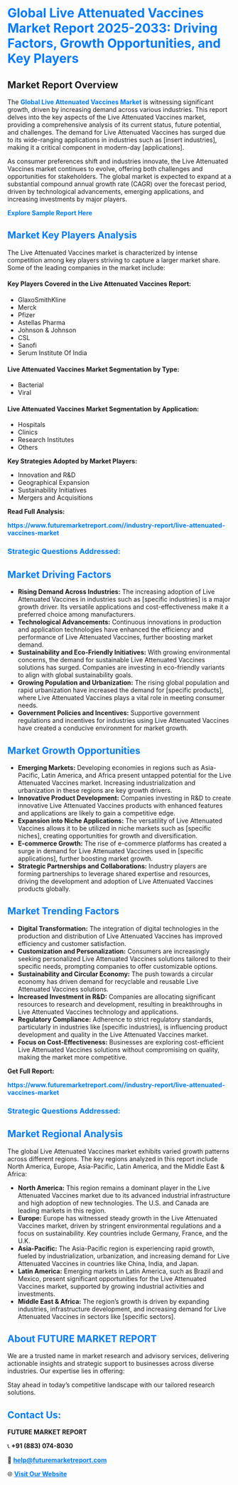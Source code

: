 <h1 style="color: #007BFF;">Global Live Attenuated Vaccines Market Report 2025-2033: Driving Factors, Growth Opportunities, and Key Players</h1>

<section id="overview">
<h2>Market Report Overview</h2>
<p>The <a href="https://www.futuremarketreport.com//industry-report/live-attenuated-vaccines-market" style="color: #007BFF; text-decoration: none;"><strong>Global Live Attenuated Vaccines Market</strong></a> is witnessing significant growth, driven by increasing demand across various industries. This report delves into the key aspects of the Live Attenuated Vaccines market, providing a comprehensive analysis of its current status, future potential, and challenges. The demand for Live Attenuated Vaccines has surged due to its wide-ranging applications in industries such as [insert industries], making it a critical component in modern-day [applications].</p>
<p>As consumer preferences shift and industries innovate, the Live Attenuated Vaccines market continues to evolve, offering both challenges and opportunities for stakeholders. The global market is expected to expand at a substantial compound annual growth rate (CAGR) over the forecast period, driven by technological advancements, emerging applications, and increasing investments by major players.</p>
</section>

<section id="overview">
<p><a href="https://www.futuremarketreport.com//request-sample/reportId=63606" style="color: #007BFF; text-decoration: none;"><strong>Explore Sample Report Here</strong></a></p>
</section>

<section id="key-players">
<h2 style="color: #007BFF;">Market Key Players Analysis</h2>
<p>The Live Attenuated Vaccines market is characterized by intense competition among key players striving to capture a larger market share. Some of the leading companies in the market include:</p>
<h4>Key Players Covered in the Live Attenuated Vaccines Report:</h4>
<ul><li>GlaxoSmithKline</li><li>Merck</li><li>Pfizer</li><li>Astellas Pharma</li><li>Johnson &amp; Johnson</li><li>CSL</li><li>Sanofi</li><li>Serum Institute Of India</li></ul>
<h4>Live Attenuated Vaccines Market Segmentation by Type:</h4>
<ul><li>Bacterial</li><li>Viral</li></ul>

<h4>Live Attenuated Vaccines Market Segmentation by Application:</h4>
<ul><li>Hospitals</li><li>Clinics</li><li>Research Institutes</li><li>Others</li></ul>
<p><strong>Key Strategies Adopted by Market Players:</strong></p>
<ul>
<li>Innovation and R&D</li>
<li>Geographical Expansion</li>
<li>Sustainability Initiatives</li>
<li>Mergers and Acquisitions</li>
</ul>
</section>

<section>
<p><strong>Read Full Analysis: </strong></p><a href="https://www.futuremarketreport.com//industry-report/live-attenuated-vaccines-market" style="color: #007BFF; text-decoration: none;"><strong>https://www.futuremarketreport.com//industry-report/live-attenuated-vaccines-market</strong></a>
<h3 style="color: #007BFF;">Strategic Questions Addressed:</h3>
</section>

<section id="driving-factors">
<h2 style="color: #007BFF;">Market Driving Factors</h2>
<ul>
<li><strong>Rising Demand Across Industries:</strong> The increasing adoption of Live Attenuated Vaccines in industries such as [specific industries] is a major growth driver. Its versatile applications and cost-effectiveness make it a preferred choice among manufacturers.</li>
<li><strong>Technological Advancements:</strong> Continuous innovations in production and application technologies have enhanced the efficiency and performance of Live Attenuated Vaccines, further boosting market demand.</li>
<li><strong>Sustainability and Eco-Friendly Initiatives:</strong> With growing environmental concerns, the demand for sustainable Live Attenuated Vaccines solutions has surged. Companies are investing in eco-friendly variants to align with global sustainability goals.</li>
<li><strong>Growing Population and Urbanization:</strong> The rising global population and rapid urbanization have increased the demand for [specific products], where Live Attenuated Vaccines plays a vital role in meeting consumer needs.</li>
<li><strong>Government Policies and Incentives:</strong> Supportive government regulations and incentives for industries using Live Attenuated Vaccines have created a conducive environment for market growth.</li>
</ul>
</section>

<section id="growth-opportunities">
<h2 style="color: #007BFF;">Market Growth Opportunities</h2>
<ul>
<li><strong>Emerging Markets:</strong> Developing economies in regions such as Asia-Pacific, Latin America, and Africa present untapped potential for the Live Attenuated Vaccines market. Increasing industrialization and urbanization in these regions are key growth drivers.</li>
<li><strong>Innovative Product Development:</strong> Companies investing in R&D to create innovative Live Attenuated Vaccines products with enhanced features and applications are likely to gain a competitive edge.</li>
<li><strong>Expansion into Niche Applications:</strong> The versatility of Live Attenuated Vaccines allows it to be utilized in niche markets such as [specific niches], creating opportunities for growth and diversification.</li>
<li><strong>E-commerce Growth:</strong> The rise of e-commerce platforms has created a surge in demand for Live Attenuated Vaccines used in [specific applications], further boosting market growth.</li>
<li><strong>Strategic Partnerships and Collaborations:</strong> Industry players are forming partnerships to leverage shared expertise and resources, driving the development and adoption of Live Attenuated Vaccines products globally.</li>
</ul>
</section>

<section id="trending-factors">
<h2 style="color: #007BFF;">Market Trending Factors</h2>
<ul>
<li><strong>Digital Transformation:</strong> The integration of digital technologies in the production and distribution of Live Attenuated Vaccines has improved efficiency and customer satisfaction.</li>
<li><strong>Customization and Personalization:</strong> Consumers are increasingly seeking personalized Live Attenuated Vaccines solutions tailored to their specific needs, prompting companies to offer customizable options.</li>
<li><strong>Sustainability and Circular Economy:</strong> The push towards a circular economy has driven demand for recyclable and reusable Live Attenuated Vaccines solutions.</li>
<li><strong>Increased Investment in R&D:</strong> Companies are allocating significant resources to research and development, resulting in breakthroughs in Live Attenuated Vaccines technology and applications.</li>
<li><strong>Regulatory Compliance:</strong> Adherence to strict regulatory standards, particularly in industries like [specific industries], is influencing product development and quality in the Live Attenuated Vaccines market.</li>
<li><strong>Focus on Cost-Effectiveness:</strong> Businesses are exploring cost-efficient Live Attenuated Vaccines solutions without compromising on quality, making the market more competitive.</li>
</ul>
</section>

<section>
<p><strong>Get Full Report: </strong></p><a href="https://www.futuremarketreport.com//industry-report/live-attenuated-vaccines-market" style="color: #007BFF; text-decoration: none;"><strong>https://www.futuremarketreport.com//industry-report/live-attenuated-vaccines-market</strong></a>
<h3 style="color: #007BFF;">Strategic Questions Addressed:</h3>
</section>


<section id="regional-analysis">
<h2 style="color: #007BFF;">Market Regional Analysis</h2>
<p>The global Live Attenuated Vaccines market exhibits varied growth patterns across different regions. The key regions analyzed in this report include North America, Europe, Asia-Pacific, Latin America, and the Middle East & Africa:</p>
<ul>
<li><strong>North America:</strong> This region remains a dominant player in the Live Attenuated Vaccines market due to its advanced industrial infrastructure and high adoption of new technologies. The U.S. and Canada are leading markets in this region.</li>
<li><strong>Europe:</strong> Europe has witnessed steady growth in the Live Attenuated Vaccines market, driven by stringent environmental regulations and a focus on sustainability. Key countries include Germany, France, and the U.K.</li>
<li><strong>Asia-Pacific:</strong> The Asia-Pacific region is experiencing rapid growth, fueled by industrialization, urbanization, and increasing demand for Live Attenuated Vaccines in countries like China, India, and Japan.</li>
<li><strong>Latin America:</strong> Emerging markets in Latin America, such as Brazil and Mexico, present significant opportunities for the Live Attenuated Vaccines market, supported by growing industrial activities and investments.</li>
<li><strong>Middle East & Africa:</strong> The region’s growth is driven by expanding industries, infrastructure development, and increasing demand for Live Attenuated Vaccines in sectors like [specific sectors].</li>
</ul>
</section>

<footer>
<h2 style="color: #007BFF;">About FUTURE MARKET REPORT</h2>
<p>We are a trusted name in market research and advisory services, delivering actionable insights and strategic support to businesses across diverse industries. Our expertise lies in offering:</p>

<p>Stay ahead in today’s competitive landscape with our tailored research solutions.</p>

<h2 style="color: #007BFF;">Contact Us:</h2>
<p><strong>FUTURE MARKET REPORT</strong></p>
<p>📞 <strong>+91 (883) 074-8030</strong></p>
<p>📧 <strong><a href="mailto:help@futuremarketreport.com" style="color: #007BFF;">help@futuremarketreport.com</a></strong></p>
<p>🌐 <strong><a href="https://www.futuremarketreport.com/" style="color: #007BFF;">Visit Our Website</a></strong></p>
</footer>